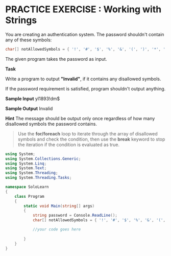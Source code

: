 # PRACTICE EXERCISE : Working with Strings 

You are creating an authentication system.
The password shouldn't contain any of these symbols:

```cs
char[] notAllowedSymbols = { '!', '#', '$', '%', '&', '(', ')', '*', ',', '+', '-' }; 
```
The given program takes the password as input.

**Task**

Write a program to output **"Invalid"**, if  it contains any disallowed symbols.

If the password requirement is satisfied, program shouldn't output anything.

**Sample Input**
yl1893!dm$

**Sample Output**
Invalid

**Hint**
The message should be output only once regardless of how many disallowed symbols the password contains.

> Use the **for/foreach** loop to iterate through the array of disallowed symbols and check the condition, then use the **break** keyword to stop the iteration if the condition is evaluated as true.

```cs
using System;
using System.Collections.Generic;
using System.Linq;
using System.Text;
using System.Threading;
using System.Threading.Tasks;

namespace SoloLearn
{
    class Program
    {
        static void Main(string[] args)
        {
            string password = Console.ReadLine();
            char[] notAllowedSymbols = { '!', '#', '$', '%', '&', '(', ')', '*', ',', '+', '-' };

            //your code goes here
            
        }
    }
}
```
